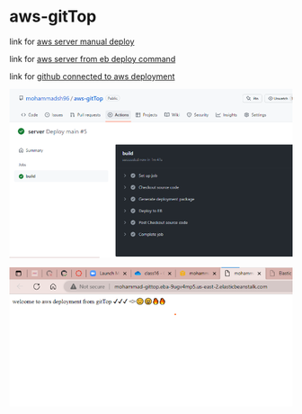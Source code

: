 # aws-gitTop


link for [aws server manual deploy](http://aws3-env.eba-aejtxxvw.us-west-1.elasticbeanstalk.com/)

link for [aws server from eb deploy command ](http://aws-mohammad.eba-grjjuzig.us-west-2.elasticbeanstalk.com/)

link for [github connected to aws deployment ](http://mohammad-gittop.eba-9ugv4mp5.us-east-2.elasticbeanstalk.com/)


![gitTop](./saa.png)

![git](git.png)